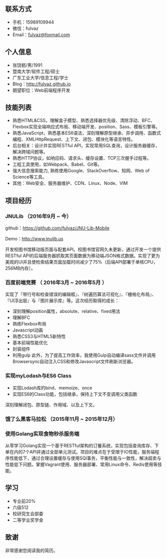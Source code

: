 ## 联系方式
- 手机：15989109944
- 微信：fulvaz
- Email：fulvaz@foxmail.com

## 个人信息
- 张饶枥/男/1991
- 暨南大学/软件工程/硕士
- 广东工业大学/信息工程/学士
- Blog：http://fulvaz.github.io
- 期望职位：Web前端程序开发

## 技能列表
- 熟悉HTML&CSS，理解盒子模型、熟悉选择器优先级、清除浮动、BFC、Flexbox实现全端响应式布局、移动端开发、position、Sass、模板引擎等。
- 熟悉JavaScript，熟悉基本ES6语法，深刻理解原型继承、异步调用、函数式编程、XMLHttpRequest、上下文、闭包、模块化等语言特性。
- 后台相关：设计并实现RESTful API，实现常用SQL查询，设计服务器缓存，解决跨域问题等。
- 熟悉HTTP协议，如响应码、请求头、缓存设置、TCP三次握手过程等。
- 工程工具使用，如Webpack、Babel、Git等。
- 强大信息搜索能力, 熟练使用Google、StackOverflow、知网、Web of Science等工具。
- 其他：Web安全、服务器维护、CDN、Linux、Node、VIM


## 项目经历

### JNULib （2016年9月 ~ 今）
github：https://github.com/fulvaz/JNU-Lib-Mobile

Demo：http://www.jnulib.us

开发校图书馆移动版页面与配套API。校图书馆官网久未更新，通过开发一个提供RESTful API的后端服务器抓取其页面数据为移动端JSON格式数据。实现了更为美观的UI并且使检索结果页面加载时间减少了75%（后端API部署于单核CPU，256MB内存）。

### 百度前端竞赛 （ 2016年3月 ~ 2016年5月 ）
实现了『带行号和检查错误的编辑框』、『树遍历算法可视化』、『栅格化布局』、『UI浮出层』与『图片展示库』等。这次经历取得的成长：

- 深刻理解position属性，absolute、relative、fixed用法
- 理解BFC
- 熟练Flexbox布局
- Javascript动画
- 熟悉CSS3与HTML5新特性
- 基本前端性能优化
- 封装组件
- 利用gulp
此外，为了提高工作效率，我使用Gulp自动编译sass文件并调用Browsersync自动注入CSS和修改Javascript文件刷新浏览器。


### 实现myLodash与ES6 Class
 - 实现Lodash库的bind、memoize、once
 - 实现ES6的Class功能，包括继承，保持上下文不变调用父类函数

深刻理解闭包、原型链、作用域、以及上下文。

### 饿了么黑客马拉松 （2015年11月 ~ 2015年12月）
### 使用Golang实现食物秒杀服务端
从零学习Golang实现一个基于RESTful架构的订餐系统，实现包括查询库存、下单在内的7个API并通过全部单元测试。项目的难点在于受限于IO性能，服务端程序性能低下，通过合理设置缓存与使用SQl事务，平衡性能与一致性，解决超卖与性能低下问题。掌握Vagrant使用、服务器部署、常用Linux命令、Redis使用等技能。


## 学习
- 专业前20%
- 六级512
- 校研究生会部委
- 二等学业奖学金

## 致谢
非常感谢您阅读我的简历。